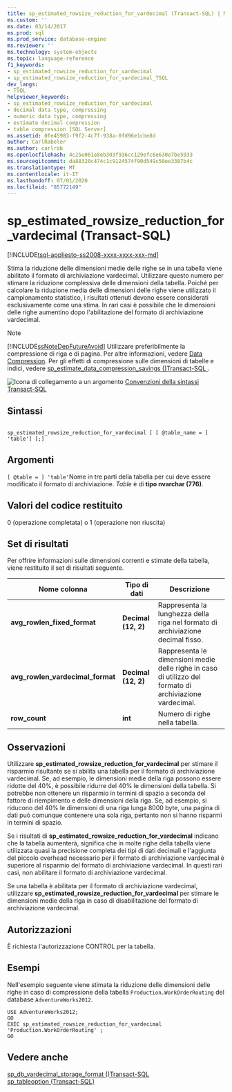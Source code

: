```yaml
---
title: sp_estimated_rowsize_reduction_for_vardecimal (Transact-SQL) | Microsoft Docs
ms.custom: ''
ms.date: 03/14/2017
ms.prod: sql
ms.prod_service: database-engine
ms.reviewer: ''
ms.technology: system-objects
ms.topic: language-reference
f1_keywords:
- sp_estimated_rowsize_reduction_for_vardecimal
- sp_estimated_rowsize_reduction_for_vardecimal_TSQL
dev_langs:
- TSQL
helpviewer_keywords:
- sp_estimated_rowsize_reduction_for_vardecimal
- decimal data type, compressing
- numeric data type, compressing
- estimate decimal compression
- table compression [SQL Server]
ms.assetid: 0fe45983-f9f2-4c7f-938a-0fd96e1cbe8d
author: CarlRabeler
ms.author: carlrab
ms.openlocfilehash: 4c25e061e8eb303f936cc129efc6e630e7be5933
ms.sourcegitcommit: da88320c474c1c9124574f90d549c50ee3387b4c
ms.translationtype: MT
ms.contentlocale: it-IT
ms.lasthandoff: 07/01/2020
ms.locfileid: "85772149"
---
```

# <a name="sp_estimated_rowsize_reduction_for_vardecimal-transact-sql"></a>sp_estimated_rowsize_reduction_for_vardecimal (Transact-SQL)
[!INCLUDE[tsql-appliesto-ss2008-xxxx-xxxx-xxx-md](../../includes/applies-to-version/sqlserver.md)]

  Stima la riduzione delle dimensioni medie delle righe se in una tabella viene abilitato il formato di archiviazione vardecimal. Utilizzare questo numero per stimare la riduzione complessiva delle dimensioni della tabella. Poiché per calcolare la riduzione media delle dimensioni delle righe viene utilizzato il campionamento statistico, i risultati ottenuti devono essere considerati esclusivamente come una stima. In rari casi è possibile che le dimensioni delle righe aumentino dopo l'abilitazione del formato di archiviazione vardecimal.  
  
> [!NOTE]  
>  [!INCLUDE[ssNoteDepFutureAvoid](../../includes/ssnotedepfutureavoid-md.md)] Utilizzare preferibilmente la compressione di riga e di pagina. Per altre informazioni, vedere [Data Compression](../../relational-databases/data-compression/data-compression.md). Per gli effetti di compressione sulle dimensioni di tabelle e indici, vedere [sp_estimate_data_compression_savings &#40;&#41;Transact-SQL ](../../relational-databases/system-stored-procedures/sp-estimate-data-compression-savings-transact-sql.md).  
  
 ![Icona di collegamento a un argomento](../../database-engine/configure-windows/media/topic-link.gif "Icona di collegamento a un argomento") [Convenzioni della sintassi Transact-SQL](../../t-sql/language-elements/transact-sql-syntax-conventions-transact-sql.md)  
  
## <a name="syntax"></a>Sintassi  
  
```  
  
sp_estimated_rowsize_reduction_for_vardecimal [ [ @table_name = ] 'table'] [;]  
```  
  
## <a name="arguments"></a>Argomenti  
`[ @table = ] 'table'`Nome in tre parti della tabella per cui deve essere modificato il formato di archiviazione. *Table* è di **tipo nvarchar (776)**.  
  
## <a name="return-code-values"></a>Valori del codice restituito  
 0 (operazione completata) o 1 (operazione non riuscita)  
  
## <a name="result-sets"></a>Set di risultati  
 Per offrire informazioni sulle dimensioni correnti e stimate della tabella, viene restituito il set di risultati seguente.  
  
|Nome colonna|Tipo di dati|Descrizione|  
|-----------------|---------------|-----------------|  
|**avg_rowlen_fixed_format**|**Decimal (12, 2)**|Rappresenta la lunghezza della riga nel formato di archiviazione decimal fisso.|  
|**avg_rowlen_vardecimal_format**|**Decimal (12, 2)**|Rappresenta le dimensioni medie delle righe in caso di utilizzo del formato di archiviazione vardecimal.|  
|**row_count**|**int**|Numero di righe nella tabella.|  
  
## <a name="remarks"></a>Osservazioni  
 Utilizzare **sp_estimated_rowsize_reduction_for_vardecimal** per stimare il risparmio risultante se si abilita una tabella per il formato di archiviazione vardecimal. Se, ad esempio, le dimensioni medie della riga possono essere ridotte del 40%, è possibile ridurre del 40% le dimensioni della tabella. Si potrebbe non ottenere un risparmio in termini di spazio a seconda del fattore di riempimento e delle dimensioni della riga. Se, ad esempio, si riducono del 40% le dimensioni di una riga lunga 8000 byte, una pagina di dati può comunque contenere una sola riga, pertanto non si hanno risparmi in termini di spazio.  
  
 Se i risultati di **sp_estimated_rowsize_reduction_for_vardecimal** indicano che la tabella aumenterà, significa che in molte righe della tabella viene utilizzata quasi la precisione completa dei tipi di dati decimali e l'aggiunta del piccolo overhead necessario per il formato di archiviazione vardecimal è superiore al risparmio del formato di archiviazione vardecimal. In questi rari casi, non abilitare il formato di archiviazione vardecimal.  
  
 Se una tabella è abilitata per il formato di archiviazione vardecimal, utilizzare **sp_estimated_rowsize_reduction_for_vardecimal** per stimare le dimensioni medie della riga in caso di disabilitazione del formato di archiviazione vardecimal.  
  
## <a name="permissions"></a>Autorizzazioni  
 È richiesta l'autorizzazione CONTROL per la tabella.  
  
## <a name="examples"></a>Esempi  
 Nell'esempio seguente viene stimata la riduzione delle dimensioni delle righe in caso di compressione della tabella `Production.WorkOrderRouting` del database `AdventureWorks2012`.  
  
```  
USE AdventureWorks2012;  
GO  
EXEC sp_estimated_rowsize_reduction_for_vardecimal 'Production.WorkOrderRouting' ;  
GO  
```  
  
## <a name="see-also"></a>Vedere anche  
 [sp_db_vardecimal_storage_format &#40;&#41;Transact-SQL](../../relational-databases/system-stored-procedures/sp-db-vardecimal-storage-format-transact-sql.md)   
 [sp_tableoption &#40;Transact-SQL&#41;](../../relational-databases/system-stored-procedures/sp-tableoption-transact-sql.md)  
  
  

